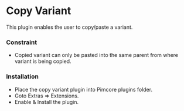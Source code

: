 # Copy Variant

This plugin enables the user to copy/paste a variant.
### Constraint
  - Copied variant can only be pasted into the same parent from where variant is being copied.

### Installation
- Place the copy variant plugin into Pimcore plugins folder.
- Goto Extras => Extensions.
- Enable & Install the plugin. 

